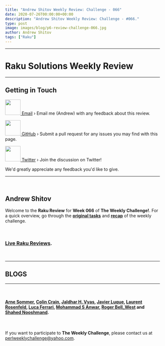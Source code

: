 ```yaml
---
title: "Andrew Shitov Weekly Review: Challenge - 066"
date: 2020-07-26T00:00:00+00:00
description: "Andrew Shitov Weekly Review: Challenge - #066."
type: post
image: images/blog/p6-review-challenge-066.jpg
author: Andrew Shitov
tags: ["Raku"]
---
```

***
# Raku Solutions Weekly Review
***

## Getting in Touch

<a href="mailto:andy@shitov.ru"><img src="/images/blog/Email.svg" height="50" width="50"> Email</a> › Email me (Andrew) with any feedback about this review.

<a href="https://github.com/manwar/perlweeklychallenge"><img src="/images/blog/Github.svg" height="50" width="50"> GitHub</a> › Submit a pull request for any issues you may find with this page.

<a href="https://twitter.com/perlwchallenge"><img src="/images/blog/Twitter.svg" height="50" width="50"> Twitter</a> › Join the discussion on Twitter!

We'd greatly appreciate any feedback you'd like to give.

***

<br>

## **Andrew Shitov**

Welcome to the **Raku Review** for **Week 066** of **The Weekly Challenge!**. For a quick overview, go through the [**original tasks**](/blog/perl-weekly-challenge-066/) and [**recap**](/blog/recap-challenge-066/) of the weekly challenge.

<br>

### [**Live Raku Reviews**](https://www.youtube.com/watch?v=r2bqJwdaE4c).

<br>

***
## BLOGS
***

<br>

#### [Arne Sommer](https://raku-musings.com/dividing-powers.html), [Colin Crain](https://colincrain.wordpress.com/2020/06/29/embrace-the-power-sewing-division-with-stone-tools/), [Jaldhar H. Vyas](https://www.braincells.com/perl/2020/06/perl_weekly_challenge_week_66.html), [Javier Luque](https://perlchallenges.wordpress.com/2020/06/22/perl-weekly-challenge-066/), [Laurent Rosenfeld](http://blogs.perl.org/users/laurent_r/2020/06/perl-weekly-challenge-66-divide-integers-and-power-integers.html), [Luca Ferrari](https://fluca1978.github.io/2020/06/22/PerlWeeklyChallenge66.html), [Mohammad S Anwar](https://perlweeklychallenge.org/blog/weekly-challenge-066), [Roger Bell_West](https://blog.firedrake.org/archive/2020/06/Perl_Weekly_Challenge_66__dividing_and_factorising.html) and [Shahed Nooshmand](https://rafraichisso.ir/2020/06/27/pwc-66).

<br>

If you want to participate to **The Weekly Challenge**, please contact us at <perlweeklychallenge@yahoo.com>.
